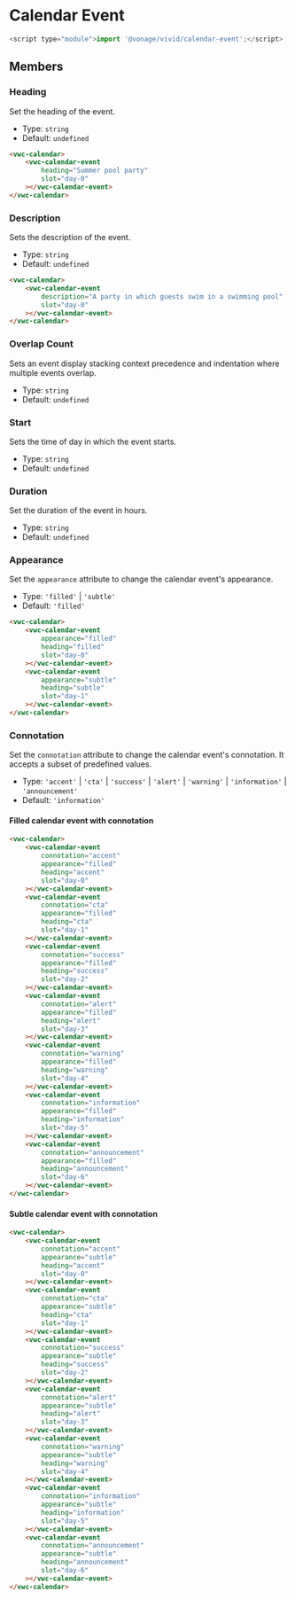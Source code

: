 # Calendar Event

```js
<script type="module">import '@vonage/vivid/calendar-event';</script>
```

## Members

### Heading

Set the heading of the event.

- Type: `string`
- Default: `undefined`

```html preview
<vwc-calendar>
	<vwc-calendar-event
		heading="Summer pool party"
		slot="day-0"
	></vwc-calendar-event>
</vwc-calendar>
```

### Description

Sets the description of the event.

- Type: `string`
- Default: `undefined`

```html preview
<vwc-calendar>
	<vwc-calendar-event
		description="A party in which guests swim in a swimming pool"
		slot="day-0"
	></vwc-calendar-event>
</vwc-calendar>
```

### Overlap Count

Sets an event display stacking context precedence and indentation where multiple events overlap.

- Type: `string`
- Default: `undefined`

### Start

Sets the time of day in which the event starts.

- Type: `string`
- Default: `undefined`

### Duration

Set the duration of the event in hours.

- Type: `string`
- Default: `undefined`

### Appearance

Set the `appearance` attribute to change the calendar event's appearance.

- Type: `'filled'` | `'subtle'`
- Default: `'filled'`

```html preview
<vwc-calendar>
	<vwc-calendar-event
		appearance="filled"
		heading="filled"
		slot="day-0"
	></vwc-calendar-event>
	<vwc-calendar-event
		appearance="subtle"
		heading="subtle"
		slot="day-1"
	></vwc-calendar-event>
</vwc-calendar>
```

### Connotation

Set the `connotation` attribute to change the calendar event's connotation.
It accepts a subset of predefined values.

- Type: `'accent'` | `'cta'` | `'success'` | `'alert'` | `'warning'` | `'information'` | `'announcement'`
- Default: `'information'`

#### Filled calendar event with connotation

```html preview
<vwc-calendar>
	<vwc-calendar-event
		connotation="accent"
		appearance="filled"
		heading="accent"
		slot="day-0"
	></vwc-calendar-event>
	<vwc-calendar-event
		connotation="cta"
		appearance="filled"
		heading="cta"
		slot="day-1"
	></vwc-calendar-event>
	<vwc-calendar-event
		connotation="success"
		appearance="filled"
		heading="success"
		slot="day-2"
	></vwc-calendar-event>
	<vwc-calendar-event
		connotation="alert"
		appearance="filled"
		heading="alert"
		slot="day-3"
	></vwc-calendar-event>
	<vwc-calendar-event
		connotation="warning"
		appearance="filled"
		heading="warning"
		slot="day-4"
	></vwc-calendar-event>
	<vwc-calendar-event
		connotation="information"
		appearance="filled"
		heading="information"
		slot="day-5"
	></vwc-calendar-event>
	<vwc-calendar-event
		connotation="announcement"
		appearance="filled"
		heading="announcement"
		slot="day-6"
	></vwc-calendar-event>
</vwc-calendar>
```

#### Subtle calendar event with connotation

```html preview
<vwc-calendar>
	<vwc-calendar-event
		connotation="accent"
		appearance="subtle"
		heading="accent"
		slot="day-0"
	></vwc-calendar-event>
	<vwc-calendar-event
		connotation="cta"
		appearance="subtle"
		heading="cta"
		slot="day-1"
	></vwc-calendar-event>
	<vwc-calendar-event
		connotation="success"
		appearance="subtle"
		heading="success"
		slot="day-2"
	></vwc-calendar-event>
	<vwc-calendar-event
		connotation="alert"
		appearance="subtle"
		heading="alert"
		slot="day-3"
	></vwc-calendar-event>
	<vwc-calendar-event
		connotation="warning"
		appearance="subtle"
		heading="warning"
		slot="day-4"
	></vwc-calendar-event>
	<vwc-calendar-event
		connotation="information"
		appearance="subtle"
		heading="information"
		slot="day-5"
	></vwc-calendar-event>
	<vwc-calendar-event
		connotation="announcement"
		appearance="subtle"
		heading="announcement"
		slot="day-6"
	></vwc-calendar-event>
</vwc-calendar>
```
